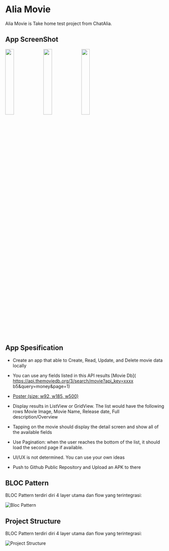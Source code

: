 # Alia Movie

Alia Movie is Take home test project from ChatAlia.

## App ScreenShot

<img src="https://user-images.githubusercontent.com/33481715/124959517-7b3ea380-e045-11eb-9368-4926a7cf6ef0.png" width="23%"></img> <img src="https://user-images.githubusercontent.com/33481715/124959571-885b9280-e045-11eb-9f90-4bc725ed4a2c.png" width="23%"></img> <img src="https://user-images.githubusercontent.com/33481715/124959612-96a9ae80-e045-11eb-8c7d-c95d549db1ac.png" width="23%"></img> 

## App Spesification

-  Create an app that able to Create, Read, Update, and Delete movie data locally

-  You can use any fields listed in this API results [Movie Db](
https://api.themoviedb.org/3/search/movie?api_key=xxxx
b5&query=money&page=1)

-  [Poster (size: w92, w185, w500)](
http://image.tmdb.org/t/p/w92/5xNBYXuv8wqiLVDhsfqCOr75DL7.jpg)

-  Display results in ListView or GridView. The list would have the following rows Movie
Image, Movie Name, Release date, Full description/Overview

-  Tapping on the movie should display the detail screen and show all of the available fields

-  Use Pagination: when the user reaches the bottom of the list, it should load the second
page if available.

-  UI/UX is not determined. You can use your own ideas

-  Push to Github Public Repository and Upload an APK to there

## BLOC Pattern
BLOC Pattern terdiri diri 4 layer utama dan flow yang terintegrasi:

![Bloc Pattern](https://i.imgur.com/VmvyPX0.jpeg)


## Project Structure
BLOC Pattern terdiri diri 4 layer utama dan flow yang terintegrasi:

![Project Structure](https://user-images.githubusercontent.com/33481715/124959231-3450ae00-e045-11eb-8a23-7ef5f1ea505e.png)



